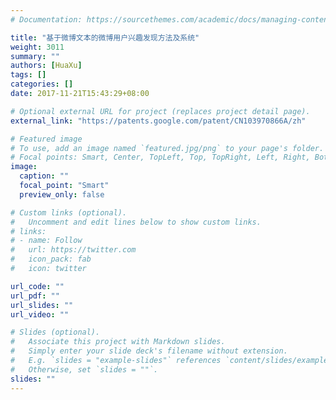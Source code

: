 ```yaml
---
# Documentation: https://sourcethemes.com/academic/docs/managing-content/

title: "基于微博文本的微博用户兴趣发现方法及系统"
weight: 3011
summary: ""
authors: [HuaXu]
tags: []
categories: []
date: 2017-11-21T15:43:29+08:00

# Optional external URL for project (replaces project detail page).
external_link: "https://patents.google.com/patent/CN103970866A/zh"

# Featured image
# To use, add an image named `featured.jpg/png` to your page's folder.
# Focal points: Smart, Center, TopLeft, Top, TopRight, Left, Right, BottomLeft, Bottom, BottomRight.
image:
  caption: ""
  focal_point: "Smart"
  preview_only: false

# Custom links (optional).
#   Uncomment and edit lines below to show custom links.
# links:
# - name: Follow
#   url: https://twitter.com
#   icon_pack: fab
#   icon: twitter

url_code: ""
url_pdf: ""
url_slides: ""
url_video: ""

# Slides (optional).
#   Associate this project with Markdown slides.
#   Simply enter your slide deck's filename without extension.
#   E.g. `slides = "example-slides"` references `content/slides/example-slides.md`.
#   Otherwise, set `slides = ""`.
slides: ""
---
```

